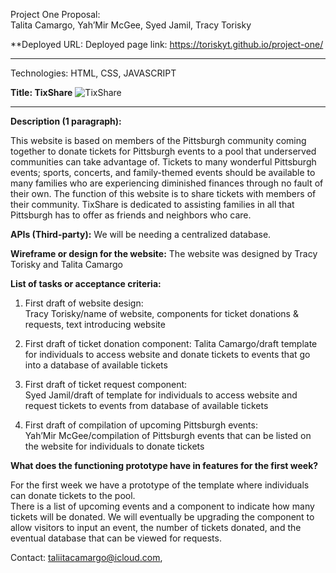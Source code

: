 Project One Proposal:  
Talita Camargo, Yah’Mir McGee, Syed Jamil, Tracy Torisky

**Deployed URL: 
Deployed page link: https://toriskyt.github.io/project-one/

---
Technologies: HTML, CSS, JAVASCRIPT

**Title:  TixShare**
![TixShare](https://user-images.githubusercontent.com/88398240/138158505-97406e2a-c8d1-495d-b5b5-ee6da0c93757.jpg)

---

**Description (1 paragraph):**

This website is based on members of the Pittsburgh community coming together to donate tickets for Pittsburgh events to a pool that underserved communities can take advantage of.  Tickets to many wonderful Pittsburgh events; sports, concerts, and family-themed events should be available to many families who are experiencing diminished finances through no fault of their own.  The function of this website is to share tickets with members of their community.  TixShare is dedicated to assisting families in all that Pittsburgh has to offer as friends and neighbors who care.

**APIs (Third-party):**
We will be needing a centralized database.

**Wireframe or design for the website:**
The website was designed by Tracy Torisky and Talita Camargo

**List of tasks or acceptance criteria:**
1. First draft of website design:  
Tracy Torisky/name of website, components for ticket donations & requests, text introducing website

2. First draft of ticket donation component:  Talita Camargo/draft template for individuals to access website and donate tickets to events that go into a database of available tickets

3. First draft of ticket request component:  
Syed Jamil/draft of template for individuals to access website and request tickets to events from database of available tickets

4. First draft of compilation of upcoming Pittsburgh events:  
Yah’Mir McGee/compilation of Pittsburgh events that can be listed on the website for individuals to donate tickets

**What does the functioning prototype have in features for the first week?**

For the first week we have a prototype of the template where individuals can donate tickets to the pool.  
There is a list of upcoming events and a component to indicate how many tickets will be donated.  We will eventually be upgrading the component to allow visitors to input an event, the number of tickets donated, and the eventual database that can be viewed for requests.

Contact: taliitacamargo@icloud.com, 
